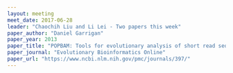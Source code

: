 ```yaml
---
layout: meeting
meet_date: 2017-06-28
leader: "Chaochih Liu and Li Lei - Two papers this week"
paper_author: "Daniel Garrigan"
paper_year: 2013
paper_title: "POPBAM: Tools for evolutionary analysis of short read sequence alignments"
paper_journal: "Evolutionary Bioinformatics Online"
paper_url: "https://www.ncbi.nlm.nih.gov/pmc/journals/397/"
---
```

